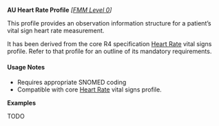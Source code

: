 **AU Heart Rate Profile** *[[FMM Level 0](guidance.html)]*

This profile provides an observation information structure for a patient’s vital sign heart rate measurement.

It has been derived from the core R4 specification [Heart Rate](http://hl7.org/fhir/StructureDefinition/heartrate) vital signs profile. 
Refer to that profile for an outline of its mandatory requirements.


#### Usage Notes
* Requires appropriate SNOMED coding
* Compatible with core [Heart Rate](http://hl7.org/fhir/StructureDefinition/heartrate) vital signs profile.

**Examples**

TODO